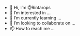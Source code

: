 - 👋 Hi, I’m @Rintarops
- 👀 I’m interested in ...
- 🌱 I’m currently learning ...
- 💞️ I’m looking to collaborate on ...
- 📫 How to reach me ...

<!---
Rintarops/Rintarops is a ✨ special ✨ repository because its `README.md` (this file) appears on your GitHub profile.
You can click the Preview link to take a look at your changes.
--->
